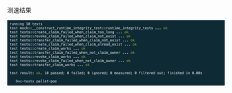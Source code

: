 测速结果

![image](https://github.com/sevenshi/substrate_study/blob/main/poe/Pasted%20image%2020220828150748.png)

